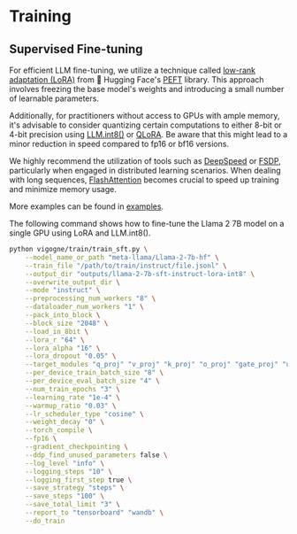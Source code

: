 # Training

## Supervised Fine-tuning

For efficient LLM fine-tuning, we utilize a technique called [low-rank adaptation (LoRA)](https://arxiv.org/abs/2106.09685) from 🤗 Hugging Face's [PEFT](https://github.com/huggingface/peft) library. This approach involves freezing the base model's weights and introducing a small number of learnable parameters.

Additionally, for practitioners without access to GPUs with ample memory, it's advisable to consider quantizing certain computations to either 8-bit or 4-bit precision using [LLM.int8()](https://arxiv.org/abs/2208.07339) or [QLoRA](https://arxiv.org/abs/2305.14314). Be aware that this might lead to a minor reduction in speed compared to fp16 or bf16 versions.

We highly recommend the utilization of tools such as [DeepSpeed](https://github.com/microsoft/DeepSpeed) or [FSDP](https://pytorch.org/blog/introducing-pytorch-fully-sharded-data-parallel-api), particularly when engaged in distributed learning scenarios. When dealing with long sequences, [FlashAttention](https://arxiv.org/abs/2307.08691) becomes crucial to speed up training and minimize memory usage.

More examples can be found in [examples](https://github.com/bofenghuang/vigogne/blob/main/examples/train).

The following command shows how to fine-tune the Llama 2 7B model on a single GPU using LoRA and LLM.int8().

```bash
python vigogne/train/train_sft.py \
    --model_name_or_path "meta-llama/Llama-2-7b-hf" \
    --train_file "/path/to/train/instruct/file.jsonl" \
    --output_dir "outputs/llama-2-7b-sft-instruct-lora-int8" \
    --overwrite_output_dir \
    --mode "instruct" \
    --preprocessing_num_workers "8" \
    --dataloader_num_workers "1" \
    --pack_into_block \
    --block_size "2048" \
    --load_in_8bit \
    --lora_r "64" \
    --lora_alpha "16" \
    --lora_dropout "0.05" \
    --target_modules "q_proj" "v_proj" "k_proj" "o_proj" "gate_proj" "up_proj" "down_proj" \
    --per_device_train_batch_size "8" \
    --per_device_eval_batch_size "4" \
    --num_train_epochs "3" \
    --learning_rate "1e-4" \
    --warmup_ratio "0.03" \
    --lr_scheduler_type "cosine" \
    --weight_decay "0" \
    --torch_compile \
    --fp16 \
    --gradient_checkpointing \
    --ddp_find_unused_parameters false \
    --log_level "info" \
    --logging_steps "10" \
    --logging_first_step true \
    --save_strategy "steps" \
    --save_steps "100" \
    --save_total_limit "3" \
    --report_to "tensorboard" "wandb" \
    --do_train
```
